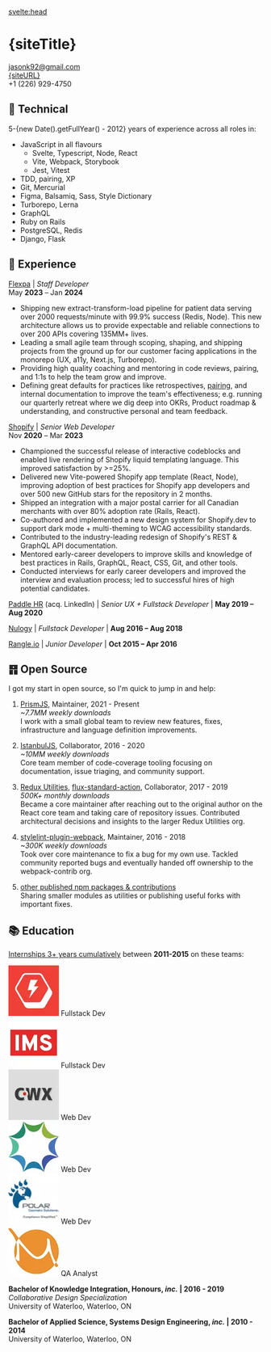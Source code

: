 <script>
   import { siteTitle, siteDescription, siteURL, siteLink } from '$lib/config.js';
</script>

<svelte:head>
  <title>{siteTitle} | Staff Dev Resume</title>
  <meta name="description" content="{siteTitle} - {siteDescription} Resume" />
</svelte:head>

<div class='print-only flex justify-between print-title'>

# {siteTitle}

jasonk92@gmail.com<br>
[{siteURL}]({siteLink})<br>
+1 (226) 929-4750

</div>

<article>
<aside class='technical'>

## 🧰 Technical

5-{new Date().getFullYear() - 2012} years of experience across all roles in:

- JavaScript in all flavours
  - Svelte, Typescript, Node, React
  - Vite, Webpack, Storybook
  - Jest, Vitest
- TDD, pairing, XP
- Git, Mercurial
- Figma, Balsamiq, Sass, Style Dictionary
- Turborepo, Lerna
- GraphQL
- Ruby on Rails
- PostgreSQL, Redis
- Django, Flask

</aside>

<section class='experience'>

## 🎒 Experience

[Flexpa](https://flexpa.com) | _Staff Developer_<br>
May **2023** – Jan **2024**

- Shipping new extract-transform-load pipeline for patient data serving over 2000 requests/minute with 99.9% success (Redis, Node). This new architecture allows us to provide expectable and reliable connections to over 200 APIs covering 135MM+ lives.
- Leading a small agile team through scoping, shaping, and shipping projects from the ground up for our customer facing applications in the monorepo (UX, a11y, Next.js, Turborepo).
- Providing high quality coaching and mentoring in code reviews, pairing, and 1:1s to help the team grow and improve.
- Defining great defaults for practices like retrospectives, [pairing](/learning/pairing), and internal documentation to improve the team's effectiveness; e.g. running our quarterly retreat where we dig deep into OKRs, Product roadmap & understanding, and constructive personal and team feedback.

[Shopify](https://shopify.dev) | _Senior Web Developer_<br>
Nov **2020** – Mar **2023**

- Championed the successful release of interactive codeblocks and enabled live rendering of Shopify liquid templating language. This improved satisfaction by >=25%.
- Delivered new Vite-powered Shopify app template (React, Node), improving adoption of best practices for Shopify app developers and over 500 new GitHub stars for the repository in 2 months.
- Shipped an integration with a major postal carrier for all Canadian merchants with over 80% adoption rate (Rails, React).
- Co-authored and implemented a new design system for Shopify.dev to support dark mode + multi-theming to WCAG accessibility standards.
- Contributed to the industry-leading redesign of Shopify's REST & GraphQL API documentation.
- Mentored early-career developers to improve skills and knowledge of best practices in Rails, GraphQL, React, CSS, Git, and other tools.
- Conducted interviews for early career developers and improved the interview and evaluation process; led to successful hires of high potential candidates.

[Paddle HR](https://www.paddlehr.com) (acq. LinkedIn) | _Senior UX + Fullstack Developer_ | **May 2019 – Aug 2020**

[Nulogy](http://nulogy.com) | _Fullstack Developer_ | **Aug 2016 – Aug 2018**

[Rangle.io](http://rangle.io) | _Junior Developer_ | **Oct 2015 – Apr 2016**

</section>

<section class='oss'>

## ䷢ Open Source

I got my start in open source, so I'm quick to jump in and help:

1. [PrismJS](https://github.com/prismjs/prism), Maintainer, 2021 - Present<br>
   _~7.7MM weekly downloads_<br>
   I work with a small global team to review new features, fixes, infrastructure and language definition improvements.

1. [IstanbulJS](https://github.com/istanbuljs), Collaborator, 2016 - 2020<br>
   _~10MM weekly downloads_<br>
   Core team member of code-coverage tooling focusing on documentation, issue triaging, and community support.

<span class='no-print'>

3. [Redux Utilities](https://github.com/redux-utilities), [flux-standard-action](https://www.npmjs.com/package/flux-standard-action), Collaborator, 2017 - 2019<br>
   _500K+ monthly downloads_<br>
   Became a core maintainer after reaching out to the original author on the React core team and taking care of repository issues. Contributed architectural decisions and insights to the larger Redux Utilities org.

1. [stylelint-plugin-webpack](https://github.com/webpack-contrib/stylelint-webpack-plugin), Maintainer, 2016 - 2018<br>
   _~300K weekly downloads_<br>
   Took over core maintenance to fix a bug for my own use. Tackled community reported bugs and eventually handed off ownership to the webpack-contrib org.

1. [other published npm packages & contributions](https://www.npmjs.com/~jakxz)<br>
   Sharing smaller modules as utilities or publishing useful forks with important fixes.

</span>
</section>
<section class='education'>

## 📚 Education

[Internships 3+ years cumulatively](https://linkedin.com/in/jgkurian) between **2011-2015** on these teams:

<div class="flex gap-y-4 flex-wrap justify-between captions">
  <div class="basis-1/3 inline-flex flex-col items-center"><img width="100" height="100" src="/images/boltmade.webp" alt="Boltmade logo" title="Fullstack Developer at Boltmade" /> Fullstack Dev</div>
  <div class="basis-1/3 inline-flex flex-col items-center"><img width="100" height="100" src="/images/ims.webp" alt="Intelligent Mechatronic Systems Inc. logo" title="Fullstack Developer at IMS" /> Fullstack Dev</div>
  <div class="basis-1/3 inline-flex flex-col items-center"><img width="100" height="100" src="/images/coreworx.webp" alt="Coreworx Inc. logo" title="Web Developer at Coreworx" /> Web Dev</div>
  <div class="basis-1/3 inline-flex flex-col items-center"><img width="100" height="100" src="/images/bluesun.webp" alt="BlueSun logo" title="Web Developer at BlueSun / Wealthserv" /> Web Dev</div>
  <div class="basis-1/3 inline-flex flex-col items-center"><img width="100" height="100" src="/images/polar.webp" title="Web Developer at Polar Geomatics Solutions LP" alt="Polar Geomatics Solutions logo" /> Web Dev</div>
  <div class="basis-1/3 inline-flex flex-col items-center"><img width="100" height="100" src="/images/morega.webp" alt="Morega systems logo" title="QA Analyst at Morega Systems Inc."/> QA Analyst</div>
</div>

**Bachelor of Knowledge Integration, Honours, _inc._ | 2016 - 2019**<br>
_Collaborative Design Specialization_<br>
University of Waterloo, Waterloo, ON

**Bachelor of Applied Science, Systems Design Engineering, _inc._ | 2010 - 2014**<br>
University of Waterloo, Waterloo, ON

</section>
</article>

<style src='./resume.scss' />
